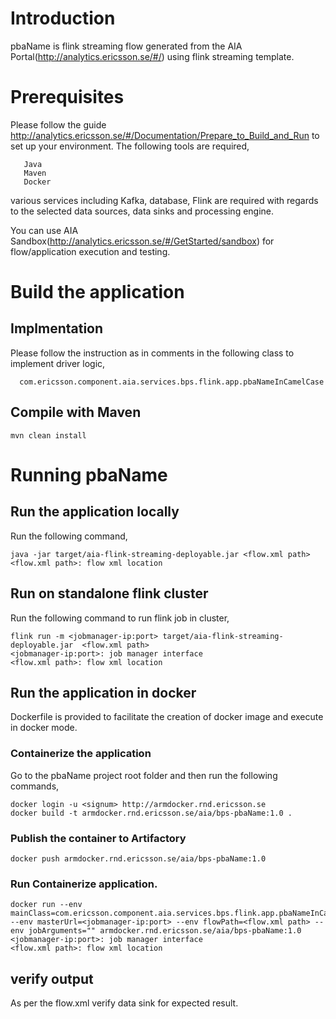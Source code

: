 # Introduction
pbaName is flink streaming flow generated from the AIA Portal(http://analytics.ericsson.se/#/) using flink streaming template.

# Prerequisites

Please follow the guide http://analytics.ericsson.se/#/Documentation/Prepare_to_Build_and_Run to set up your environment. The following tools are required,
```
   Java
   Maven
   Docker

```
various services including Kafka, database, Flink are required with regards to the selected data sources, data sinks and processing engine.

You can use AIA Sandbox(http://analytics.ericsson.se/#/GetStarted/sandbox) for flow/application execution and testing.

# Build the application

## Implmentation

Please follow the instruction as in comments in the following class to implement driver logic,
```
  com.ericsson.component.aia.services.bps.flink.app.pbaNameInCamelCase
```

## Compile with Maven
```
mvn clean install
```

# Running pbaName

## Run the application locally

Run the following command,
```
java -jar target/aia-flink-streaming-deployable.jar <flow.xml path>
<flow.xml path>: flow xml location
```

## Run on standalone flink cluster

Run the following command to run flink job in cluster,
```
flink run -m <jobmanager-ip:port> target/aia-flink-streaming-deployable.jar  <flow.xml path>
<jobmanager-ip:port>: job manager interface
<flow.xml path>: flow xml location
```

## Run the application in docker

Dockerfile is provided to facilitate the creation of docker image and execute in docker mode.

### Containerize the application
Go to the pbaName project root folder and then run the following commands,
```
docker login -u <signum> http://armdocker.rnd.ericsson.se
docker build -t armdocker.rnd.ericsson.se/aia/bps-pbaName:1.0 .
```
### Publish the container to Artifactory
```
docker push armdocker.rnd.ericsson.se/aia/bps-pbaName:1.0
```
### Run Containerize application.
```
docker run --env mainClass=com.ericsson.component.aia.services.bps.flink.app.pbaNameInCamelCase --env masterUrl=<jobmanager-ip:port> --env flowPath=<flow.xml path> --env jobArguments="" armdocker.rnd.ericsson.se/aia/bps-pbaName:1.0
<jobmanager-ip:port>: job manager interface
<flow.xml path>: flow xml location
```

## verify output

As per the flow.xml verify data sink for expected result.
